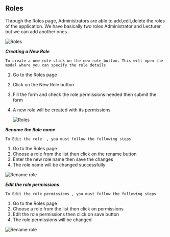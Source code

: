 ## Roles

Through the Roles page, Administrators are able to add,edit,delete the roles of the  application.
We have basically two roles Administrator and Lecturer but we can add another ones .

![Roles](/img/roles.png)

___Creating a New Role___

`To create a new role click on the new role button. This will open the modal where you can specify the role details`

1. Go to the  Roles page
2. Click on the New Role button
3. Fill the form and check the role permissions needed then submit the form
4. A new role will be created with its permissions

   ![Roles](/img/New_roles.png)

___Rename the  Role name___

`To Edit the role  , you must follow the following steps`

1. Go to the Roles page 
2. Choose a role from the list then click on the rename button 
3. Enter the new role name then save the changes 
4. The role name will be changed successfully

![Rename role](/img/role_rname.png)

___Edit the role permissions___

`To Edit the role permissions , you must follow the following steps`

1. Go to the Roles page 
2. Choose a role from the list then click on permissions
3. Edit the role permissions then click on save button 
4. The role permissions will be changed

![Rename role](/img/edit_permissions.png)
